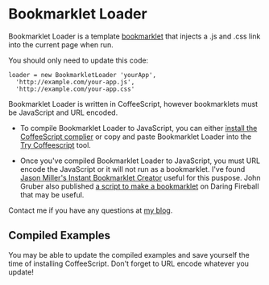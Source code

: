 # Bookmarklet Loader

  Bookmarklet Loader is a template [bookmarklet](http://en.wikipedia.org/wiki/Bookmarklet 'Bookmarklet') that injects a .js and .css link into the current page when run.

  You should only need to update this code:

  ```
  loader = new BookmarkletLoader 'yourApp',
    'http://example.com/your-app.js',
    'http://example.com/your-app.css'
  ```

  Bookmarklet Loader is written in CoffeeScript, however bookmarklets must be JavaScript and URL encoded.

  * To compile Bookmarklet Loader to JavaScript, you can either [install the CoffeeScript complier](http://jashkenas.github.com/coffee-script/#installation) or copy and paste Bookmarklet Loader into the [Try Coffeescript](http://jashkenas.github.com/coffee-script) tool.

  * Once you've compiled Bookmarklet Loader to JavaScript, you must URL encode the JavaScript
  	or it will not run as a bookmarklet.  I've found [Jason Miller's Instant Bookmarklet
  	Creator](http://jasonmillerdesign.com/Free_Stuff/Instant_Bookmarklet_Converter) useful for this puspose.  John Gruber also published [a script to make a bookmarklet](http://daringfireball.net/2007/03/javascript_bookmarklet_builder) on Daring Fireball that may be useful.

  Contact me if you have any questions at [my blog](http://blog.matthodan.com).

## Compiled Examples

  You may be able to update the compiled examples and save yourself the time of installing CoffeeScript.  Don't forget to URL encode whatever you update!
